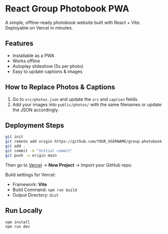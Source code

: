 # React Group Photobook PWA

A simple, offline-ready photobook website built with React + Vite.  
Deployable on Vercel in minutes.

## Features
- Installable as a PWA
- Works offline
- Autoplay slideshow (5s per photo)
- Easy to update captions & images

## How to Replace Photos & Captions
1. Go to `src/photos.json` and update the `src` and `caption` fields.
2. Add your images into `public/photos/` with the same filenames or update the JSON accordingly.

## Deployment Steps
```bash
git init
git remote add origin https://github.com/YOUR_USERNAME/group-photobook.git
git add .
git commit -m "Initial commit"
git push -u origin main
```
Then go to [Vercel](https://vercel.com) → **New Project** → Import your GitHub repo.

Build settings for Vercel:
- Framework: **Vite**
- Build Command: `npm run build`
- Output Directory: `dist`

## Run Locally
```bash
npm install
npm run dev
```